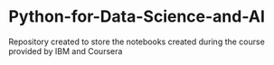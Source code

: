 # Python-for-Data-Science-and-AI
Repository created to store the notebooks created during the course provided by IBM and Coursera
